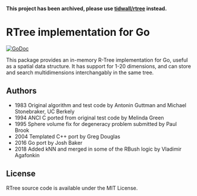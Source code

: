 **This project has been archived, please use [tidwall/rtree](https://github.com/tidwall/rtree) instead.**

RTree implementation for Go
===========================

[![GoDoc](https://godoc.org/github.com/tidwall/rtred?status.svg)](https://godoc.org/github.com/tidwall/rtred)

This package provides an in-memory R-Tree implementation for Go, useful as a spatial data structure.
It has support for 1-20 dimensions, and can store and search multidimensions interchangably in the same tree.



Authors
-------
* 1983 Original algorithm and test code by Antonin Guttman and Michael Stonebraker, UC Berkely
* 1994 ANCI C ported from original test code by Melinda Green 
* 1995 Sphere volume fix for degeneracy problem submitted by Paul Brook
* 2004 Templated C++ port by Greg Douglas
* 2016 Go port by Josh Baker
* 2018 Added kNN and merged in some of the RBush logic by Vladimir Agafonkin

License
-------
RTree source code is available under the MIT License.

